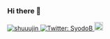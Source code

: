 ### Hi there 👋

<p align="left"> 
  <a href="https://github.com/shuuujin/shuuujin/">
    <img src="https://komarev.com/ghpvc/?username=shuuujin&color=lightgrey" alt="shuuujin" />
  </a>
  <a href="https://twitter.com/shuuujin_" target="_blank">
    <img alt="Twitter: SyodoB" src="https://img.shields.io/twitter/follow/shuuujin_.svg?style=social" />
  </a>
    <a href="http://qiita.com/shuuujin">
    <img height="20" src="https://qiita-badge.apiapi.app/s/shuuujin/posts.svg" />
  </a>
</p>
